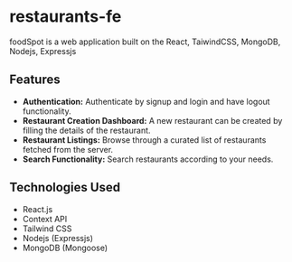 # restaurants-fe

foodSpot is a web application built on the React, TaiwindCSS, MongoDB, Nodejs, Expressjs

## Features

- **Authentication:** Authenticate by signup and login and have logout functionality.
- **Restaurant Creation Dashboard:** A new restaurant can be created by filling the details of the restaurant.
- **Restaurant Listings:** Browse through a curated list of restaurants fetched from the server.
- **Search Functionality:** Search restaurants according to your needs.

## Technologies Used

- React.js
- Context API
- Tailwind CSS
- Nodejs (Expressjs)
- MongoDB (Mongoose)
